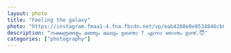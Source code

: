 ```yaml
---		
layout: photo
title: "Feeling the galaxy"
photo: "https://instagram.fmaa1-4.fna.fbcdn.net/vp/eab4268e0e8534846cb05411023a96ab/5E4DA93F/t51.2885-15/sh0.08/e35/c0.135.1080.1080a/s640x640/69799298_430930020865593_7252366466660330071_n.jpg?_nc_ht=instagram.fmaa1-4.fna.fbcdn.net&_nc_cat=109"
description: "നക്ഷത്രങ്ങളും മഞ്ഞും മലയും ഉണ്ടൊ ? എന്നാ ഞാനും ഉണ്ട്.😇"
categories: ["photography"]
---
```

